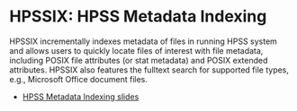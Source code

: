 # HPSSIX: HPSS Metadata Indexing

HPSSIX incrementally indexes metadata of files in running HPSS system and
allows users to quickly locate files of interest with file metadata, including
POSIX file attributes (or stat metadata) and POSIX extended attributes. HPSSIX
also features the fulltext search for supported file types, e.g., Microsoft
Office document files.

* [HPSS Metadata Indexing slides](https://drive.google.com/file/d/13T_HOQbkeJbNtdTiP2Xr5OMhA1d2HKED/view?usp=sharing)

